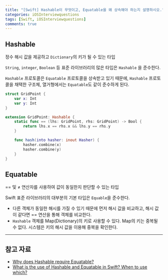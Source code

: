```yaml
---
title: "[Swift] Hashable이 무엇이고, Equatable을 왜 상속해야 하는지 설명하시오."
categories: iOSInterviewquestions
tags: [Swift, iOSInterviewquestions]
comments: true
---
```


## Hashable

정수 해시 값을 제공하고 `Dictionary`의 키가 될 수 있는 타입

`String`, `integer`, `Boolean` 등 표준 라이브러리의 많은 타입은 `Hashable` 을 준수한다. 

`Hashable` 프로토콜은 `Equatable` 프로토콜을 상속받고 있기 때문에, `Hashable` 프로토콜을 채택한 구조체, 열거형에서는 `Equatable`도 같이 준수하게 된다.

```swift
struct GridPoint {
	var x: Int
	var y: Int
}
```

```swift
extension GridPoint: Hashable {
	static func == (lhs: GridPoint, rhs: GridPoint) -> Bool {
		return lhs.x == rhs.x && lhs.y == rhs.y
	}

	func hash(into hasher: inout Hasher) {
		hasher.combine(x)
		hasher.combine(y)
	}
}
```

## Equatable

== 및 ≠ 연산자를 사용하여 값이 동일한지 판단할 수 있는 타입

Swift 표준 라이브러리의 대부분의 기본 타입은 `Equable`을 준수한다.

- 다른 객체가 동일한 해시를 가질 수 있기 때문에 먼저 해시 값을 비교하고, 해시 값이 같다면 == 연산을 통해 객체를 비교한다.
- `Hashable` 객체를 Map(Dictionary)의 키로 사용할 수 있다. Map의 키는 중복될 수 없다. 시스템은 키의 해시 값을 이용해 중복을 확인한다.

---

## 참고 자료

- [Why does Hashable require Equatable?](https://forums.swift.org/t/why-does-hashable-require-equatable/16817)
- [What is the use of Hashable and Equatable in Swift? When to use which?](https://stackoverflow.com/questions/34915836/what-is-the-use-of-hashable-and-equatable-in-swift-when-to-use-which)
